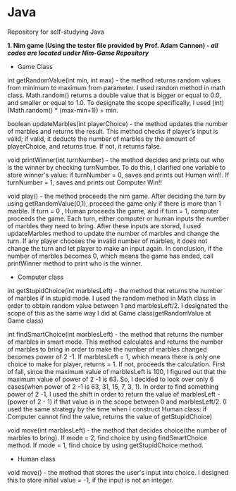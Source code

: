# Java
Repository for self-studying Java

<strong> 1. Nim game (Using the tester file provided by Prof. Adam Cannon) - <i>all codes are located under Nim-Game Repository</i> </strong>

- Game Class

int getRandomValue(int min, int max) - the method returns random values from minimum to maximum from parameter. I used random method in math class. Math.random() returns a double value that is bigger or equal to 0.0, and smaller or equal to 1.0. To designate the scope specifically, I used (int)(Math.random() * (max-min+1)) + min.

boolean updateMarbles(int playerChoice) - the method updates the number of marbles and returns the result. This method checks if player's input is valid; if valid, it deducts the number of marbles by the amount of playerChoice, and returns true. If not, it returns false.

void printWinner(int turnNumber) - the method decides and prints out who is the winner by checking turnNumber. To do this, I clarified one variable to store winner's value: if turnNumber = 0, saves and prints out Human win!!. If turnNumber = 1, saves and prints out Computer Win!!

void play() - the method proceeds the nim game. After deciding the turn by using getRandomValue(0,1), proceed the game only if there is more than 1 marble. If turn = 0 , Human proceeds the game, and if turn = 1, computer proceeds the game. Each turn, either computer or human inputs the number of marbles they need to bring. After these inputs are stored, I used updateMarbles method to update the number of marbles and change the turn. If any player chooses the invalid number of marbles, it does not change the turn and let player to make an input again. In conclusion, if the number of marbles becomes 0, which means the game has ended, call printWinner method to print who is the winner.

- Computer class

int getStupidChoice(int marblesLeft) - the method that returns the number of marbles if in stupid mode. I used the random method in Math class in order to obtain random value between 1 and marblesLeft/2. I designated the scope of this as the same way I did at Game class(getRandomValue at Game class)

int findSmartChoice(int marblesLeft) - the method that returns the number of marbles in smart mode. This method calculates and returns the number of marbles to bring in order to make the number of marbles changed becomes power of 2 -1. If marblesLeft = 1, which means there is only one choice to make for player, returns = 1. If not, proceeds the calculation. First of fall, since the maximum value of marblesLeft is 100, I figured out that the maximum value of power of 2 -1 is 63. So, I decided to look over only 6 cases(when power of 2 -1 is 63, 31, 15, 7, 3, 1). In order to find something power of 2 -1, I used the shift in order to return the value of marblesLeft - (power of 2 - 1) if that value is in the scope between 0 and marblesLeft/2. (I used the same strategy by the time when I construct Human class: if Computer cannot find the value, returns the value of getStupidChoice)

void move(int marblesLeft) - the method that decides choice(the number of marbles to bring). If mode = 2, find choice by using findSmartChoice method. If mode = 1, find choice by using getStupidChoice method.

- Human class

void move() - the method that stores the user's input into choice. I designed this to store initial value = -1, if the input is not an integer.
